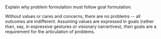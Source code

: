 

Explain why problem formulation must follow goal formulation.

Without values or cares and concerns, there are no problems -- all outcomes are indifferent. 
Assuming values are expressed in goals (rather than, say, in expressive gestures or visionary narrartives), then goals are a requirement for the articulation of problems. 

